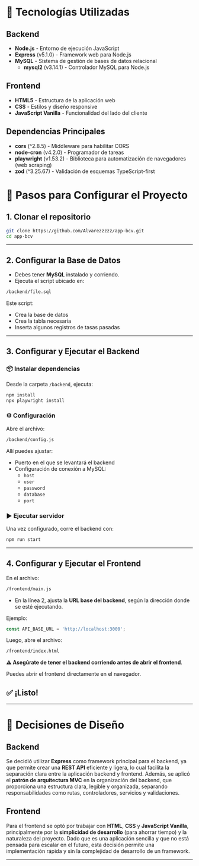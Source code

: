 # 📌 Tecnologías Utilizadas

## Backend
- **Node.js** - Entorno de ejecución JavaScript  
- **Express** (v5.1.0) - Framework web para Node.js  
- **MySQL** - Sistema de gestión de bases de datos relacional  
  - **mysql2** (v3.14.1) - Controlador MySQL para Node.js  

## Frontend  
- **HTML5** - Estructura de la aplicación web  
- **CSS** - Estilos y diseño responsive  
- **JavaScript Vanilla** - Funcionalidad del lado del cliente  

## Dependencias Principales  
- **cors** (^2.8.5) - Middleware para habilitar CORS  
- **node-cron** (v4.2.0) - Programador de tareas  
- **playwright** (v1.53.2) - Biblioteca para automatización de navegadores (web scraping)  
- **zod** (^3.25.67) - Validación de esquemas TypeScript-first  

# 🚀 Pasos para Configurar el Proyecto

## 1. Clonar el repositorio
```bash
git clone https://github.com/Alvarezzzzz/app-bcv.git
cd app-bcv
```

---

## 2. Configurar la Base de Datos

- Debes tener **MySQL** instalado y corriendo.
- Ejecuta el script ubicado en:

```bash
/backend/file.sql
```

Este script:
- Crea la base de datos
- Crea la tabla necesaria
- Inserta algunos registros de tasas pasadas

---

## 3. Configurar y Ejecutar el Backend

### 📦 Instalar dependencias
Desde la carpeta `/backend`, ejecuta:

```bash
npm install
npx playwright install
```

### ⚙️ Configuración

Abre el archivo:

```bash
/backend/config.js
```

Allí puedes ajustar:

- Puerto en el que se levantará el backend
- Configuración de conexión a MySQL:
  - `host`
  - `user`
  - `password`
  - `database`
  - `port`

### ▶️ Ejecutar servidor

Una vez configurado, corre el backend con:

```bash
npm run start
```

---

## 4. Configurar y Ejecutar el Frontend

En el archivo:

```bash
/frontend/main.js
```

- En la línea 2, ajusta la **URL base del backend**, según la dirección donde se esté ejecutando.

Ejemplo:

```js
const API_BASE_URL = 'http://localhost:3000';
```

Luego, abre el archivo:

```bash
/frontend/index.html
```

**⚠️ Asegúrate de tener el backend corriendo antes de abrir el frontend**.

Puedes abrir el frontend directamente en el navegador.

## ✅ ¡Listo!
---

# 🧠 Decisiones de Diseño

## Backend

Se decidió utilizar **Express** como framework principal para el backend, ya que permite crear una **REST API** eficiente y ligera, lo cual facilita la separación clara entre la aplicación backend y frontend. Además, se aplicó el **patrón de arquitectura MVC** en la organización del backend, que proporciona una estructura clara, legible y organizada, separando responsabilidades como rutas, controladores, servicios y validaciones.

## Frontend

Para el frontend se optó por trabajar con **HTML**, **CSS** y **JavaScript Vanilla**, principalmente por la **simplicidad de desarrollo** (para ahorrar tiempo) y la naturaleza del proyecto. Dado que es una aplicación sencilla y que no está pensada para escalar en el futuro, esta decisión permite una implementación rápida y sin la complejidad de desarrollo de un framework.

---